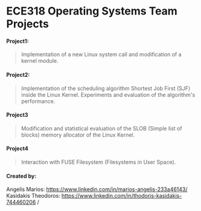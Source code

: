 # ECE318 Operating Systems Team Projects

#### Project1:
>  Implementation of a new Linux system call and modification of a kernel module. <br>

#### Project2:
>  Implementation of the scheduling algorithm Shortest Job First (SJF) inside the Linux Kernel. Experiments and evaluation of the algorithm's performance. <br>

#### Project3
>  Modification and statistical evaluation of the SLOB (Simple list of blocks) memory allocator of the Linux Kernel. <br>

#### Project4
>  Interaction with FUSE Filesystem (Filesystems in User Space). <br> 


#### Created by:<br />
Angelis Marios: https://www.linkedin.com/in/marios-angelis-233a46143/<br />
Kasidakis Theodoros: https://www.linkedin.com/in/thodoris-kasidakis-744460206 /<br/>
